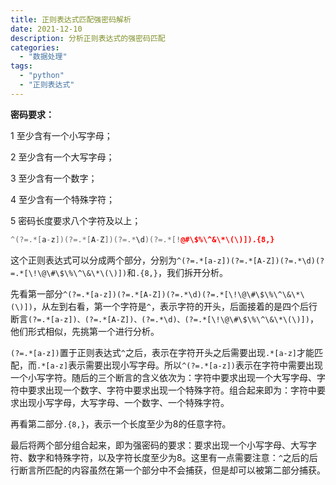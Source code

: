 ```yaml
---
title: 正则表达式匹配强密码解析
date: 2021-12-10
description: 分析正则表达式的强密码匹配
categories: 
  - "数据处理"
tags:
  - "python"
  - "正则表达式"
---
```


**密码要求：**

1 至少含有一个小写字母；

2 至少含有一个大写字母；

3 至少含有一个数字；

4 至少含有一个特殊字符；

5 密码长度要求八个字符及以上；
<!--more-->

```c++
^(?=.*[a-z])(?=.*[A-Z])(?=.*\d)(?=.*[!@#\$%\^&\*\(\)]).{8,}
```

这个正则表达式可以分成两个部分，分别为`^(?=.*[a-z])(?=.*[A-Z])(?=.*\d)(?=.*[\!\@\#\$\%\^\&\*\(\)])`和`.{8,}`，我们拆开分析。

先看第一部分`^(?=.*[a-z])(?=.*[A-Z])(?=.*\d)(?=.*[\!\@\#\$\%\^\&\*\(\)])`，从左到右看，第一个字符是`^`，表示字符的开头，后面接着的是四个后行断言`(?=.*[a-z])、(?=.*[A-Z])、(?=.*\d)、(?=.*[\!\@\#\$\%\^\&\*\(\)])`，他们形式相似，先挑第一个进行分析。

`(?=.*[a-z])`置于正则表达式`^`之后，表示在字符开头之后需要出现`.*[a-z]`才能匹配，而`.*[a-z]`表示需要出现小写字母。所以`^(?=.*[a-z])`表示在字符中需要出现一个小写字符。随后的三个断言的含义依次为：字符中要求出现一个大写字母、字符中要求出现一个数字、字符中要求出现一个特殊字符。组合起来即为：字符中要求出现小写字母，大写字母、一个数字、一个特殊字符。

再看第二部分`.{8,}`，表示一个长度至少为8的任意字符。

最后将两个部分组合起来，即为强密码的要求：要求出现一个小写字母、大写字符、数字和特殊字符，以及字符长度至少为8。这里有一点需要注意：`^`之后的后行断言所匹配的内容虽然在第一个部分中不会捕获，但是却可以被第二部分捕获。



